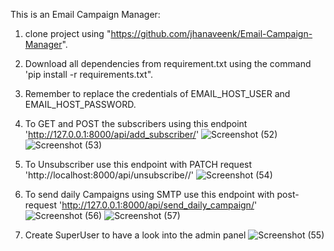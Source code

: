 This is an Email Campaign Manager:
1. clone project using "https://github.com/jhanaveenk/Email-Campaign-Manager".
2. Download all dependencies from requirement.txt using the command 'pip install -r requirements.txt".
3. Remember to replace the credentials of EMAIL_HOST_USER and EMAIL_HOST_PASSWORD.
4. To GET and POST the subscribers using this endpoint 'http://127.0.0.1:8000/api/add_subscriber/'
   ![Screenshot (52)](https://github.com/jhanaveenk/MikeLegal/assets/71990959/3b61dc2d-3ed1-45aa-a512-7b229987c466)
  ![Screenshot (53)](https://github.com/jhanaveenk/MikeLegal/assets/71990959/2a364ed6-6c62-4aa4-abe3-b168e78181d3)
5. To Unsubscriber use this endpoint with PATCH request 'http://localhost:8000/api/unsubscribe/<email>/'
     ![Screenshot (54)](https://github.com/jhanaveenk/MikeLegal/assets/71990959/a595c3bd-2392-4684-bc08-6f140c3cb78c)

6. To send daily Campaigns using SMTP use this endpoint with post-request 'http://127.0.0.1:8000/api/send_daily_campaign/'
   ![Screenshot (56)](https://github.com/jhanaveenk/MikeLegal/assets/71990959/d697a009-4ec1-4e66-a178-1b9671d75e24)
![Screenshot (57)](https://github.com/jhanaveenk/MikeLegal/assets/71990959/891e03f7-22ac-4cc7-9068-2df9d325d395)
7. Create SuperUser to have a look into the admin panel 
![Screenshot (55)](https://github.com/jhanaveenk/MikeLegal/assets/71990959/9da67dc0-7375-47ed-8686-40fb475b5637)
